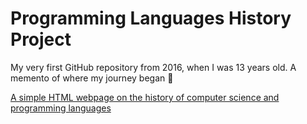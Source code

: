 # Programming Languages History Project

My very first GitHub repository from 2016, when I was 13 years old. A memento of where my journey began 👶

[A simple HTML webpage on the history of computer science and programming languages](https://first-github-repo.vercel.app/)
